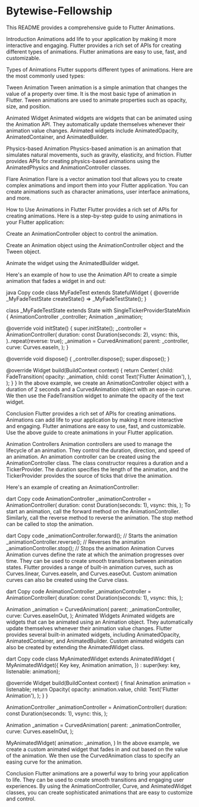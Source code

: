 # Bytewise-Fellowship
This README provides a comprehensive guide to Flutter Animations.

Introduction
Animations add life to your application by making it more interactive and engaging. Flutter provides a rich set of APIs for creating different types of animations. Flutter animations are easy to use, fast, and customizable.

Types of Animations
Flutter supports different types of animations. Here are the most commonly used types:

Tween Animation
Tween animation is a simple animation that changes the value of a property over time. It is the most basic type of animation in Flutter. Tween animations are used to animate properties such as opacity, size, and position.

Animated Widget
Animated widgets are widgets that can be animated using the Animation API. They automatically update themselves whenever their animation value changes. Animated widgets include AnimatedOpacity, AnimatedContainer, and AnimatedBuilder.

Physics-based Animation
Physics-based animation is an animation that simulates natural movements, such as gravity, elasticity, and friction. Flutter provides APIs for creating physics-based animations using the AnimatedPhysics and AnimationController classes.

Flare Animation
Flare is a vector animation tool that allows you to create complex animations and import them into your Flutter application. You can create animations such as character animations, user interface animations, and more.

How to Use Animations in Flutter
Flutter provides a rich set of APIs for creating animations. Here is a step-by-step guide to using animations in your Flutter application:

Create an AnimationController object to control the animation.

Create an Animation object using the AnimationController object and the Tween object.

Animate the widget using the AnimatedBuilder widget.

Here's an example of how to use the Animation API to create a simple animation that fades a widget in and out:

java
Copy code
class MyFadeTest extends StatefulWidget {
  @override
  _MyFadeTestState createState() => _MyFadeTestState();
}

class _MyFadeTestState extends State<MyFadeTest> with SingleTickerProviderStateMixin {
  AnimationController _controller;
  Animation<double> _animation;

  @override
  void initState() {
    super.initState();
    _controller = AnimationController(
      duration: const Duration(seconds: 2),
      vsync: this,
    )..repeat(reverse: true);
    _animation = CurvedAnimation(
      parent: _controller,
      curve: Curves.easeIn,
    );
  }

  @override
  void dispose() {
    _controller.dispose();
    super.dispose();
  }

  @override
  Widget build(BuildContext context) {
    return Center(
      child: FadeTransition(
        opacity: _animation,
        child: const Text('Flutter Animation'),
      ),
    );
  }
}
In the above example, we create an AnimationController object with a duration of 2 seconds and a CurvedAnimation object with an ease-in curve. We then use the FadeTransition widget to animate the opacity of the text widget.

Conclusion
Flutter provides a rich set of APIs for creating animations. Animations can add life to your application by making it more interactive and engaging. Flutter animations are easy to use, fast, and customizable. Use the above guide to create animations in your Flutter application.




Animation Controllers
Animation controllers are used to manage the lifecycle of an animation. They control the duration, direction, and speed of an animation. An animation controller can be created using the AnimationController class. The class constructor requires a duration and a TickerProvider. The duration specifies the length of the animation, and the TickerProvider provides the source of ticks that drive the animation.

Here's an example of creating an AnimationController:

dart
Copy code
AnimationController _animationController = AnimationController(
  duration: const Duration(seconds: 1),
  vsync: this,
);
To start an animation, call the forward method on the AnimationController. Similarly, call the reverse method to reverse the animation. The stop method can be called to stop the animation.

dart
Copy code
_animationController.forward(); // Starts the animation
_animationController.reverse(); // Reverses the animation
_animationController.stop(); // Stops the animation
Animation Curves
Animation curves define the rate at which the animation progresses over time. They can be used to create smooth transitions between animation states. Flutter provides a range of built-in animation curves, such as Curves.linear, Curves.easeIn, and Curves.easeOut. Custom animation curves can also be created using the Curve class.

dart
Copy code
AnimationController _animationController = AnimationController(
  duration: const Duration(seconds: 1),
  vsync: this,
);

Animation<double> _animation = CurvedAnimation(
  parent: _animationController,
  curve: Curves.easeInOut,
);
Animated Widgets
Animated widgets are widgets that can be animated using an Animation object. They automatically update themselves whenever their animation value changes. Flutter provides several built-in animated widgets, including AnimatedOpacity, AnimatedContainer, and AnimatedBuilder. Custom animated widgets can also be created by extending the AnimatedWidget class.

dart
Copy code
class MyAnimatedWidget extends AnimatedWidget {
  MyAnimatedWidget({
    Key key,
    Animation<double> animation,
  }) : super(key: key, listenable: animation);

  @override
  Widget build(BuildContext context) {
    final Animation<double> animation = listenable;
    return Opacity(
      opacity: animation.value,
      child: Text('Flutter Animation'),
    );
  }
}

AnimationController _animationController = AnimationController(
  duration: const Duration(seconds: 1),
  vsync: this,
);

Animation<double> _animation = CurvedAnimation(
  parent: _animationController,
  curve: Curves.easeInOut,
);

MyAnimatedWidget(
  animation: _animation,
)
In the above example, we create a custom animated widget that fades in and out based on the value of the animation. We then use the CurvedAnimation class to specify an easing curve for the animation.

Conclusion
Flutter animations are a powerful way to bring your application to life. They can be used to create smooth transitions and engaging user experiences. By using the AnimationController, Curve, and AnimatedWidget classes, you can create sophisticated animations that are easy to customize and control.

